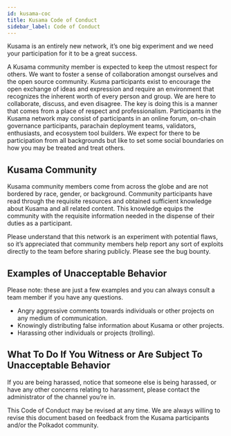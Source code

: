 ```yaml
---
id: kusama-coc
title: Kusama Code of Conduct
sidebar_label: Code of Conduct
---
```


Kusama is an entirely new network, it’s one big experiment and we need your participation for it to
be a great success.

A Kusama community member is expected to keep the utmost respect for others. We want to foster a
sense of collaboration amongst ourselves and the open source community. Kusma participants exist to
encourage the open exchange of ideas and expression and require an environment that recognizes the
inherent worth of every person and group. We are here to collaborate, discuss, and even disagree.
The key is doing this is a manner that comes from a place of respect and professionalism.
Participants in the Kusama network may consist of participants in an online forum, on-chain
governance participants, parachain deployment teams, validators, enthusiasts, and ecosystem tool
builders. We expect for there to be participation from all backgrounds but like to set some social
boundaries on how you may be treated and treat others.

## Kusama Community

Kusama community members come from across the globe and are not bordered by race, gender, or
background. Community participants have read through the requisite resources and obtained sufficient
knowledge about Kusama and all related content. This knowledge equips the community with the
requisite information needed in the dispense of their duties as a participant.

Please understand that this network is an experiment with potential flaws, so it’s appreciated that
community members help report any sort of exploits directly to the team before sharing publicly.
Please see the bug bounty.

## Examples of Unacceptable Behavior

Please note: these are just a few examples and you can always consult a team member if you have any
questions.

- Angry aggressive comments towards individuals or other projects on any medium of communication.
- Knowingly distributing false information about Kusama or other projects.
- Harassing other individuals or projects (trolling).

## What To Do If You Witness or Are Subject To Unacceptable Behavior

If you are being harassed, notice that someone else is being harassed, or have any other concerns
relating to harassment, please contact the administrator of the channel you’re in.

This Code of Conduct may be revised at any time. We are always willing to revise this document based
on feedback from the Kusama participants and/or the Polkadot community.
